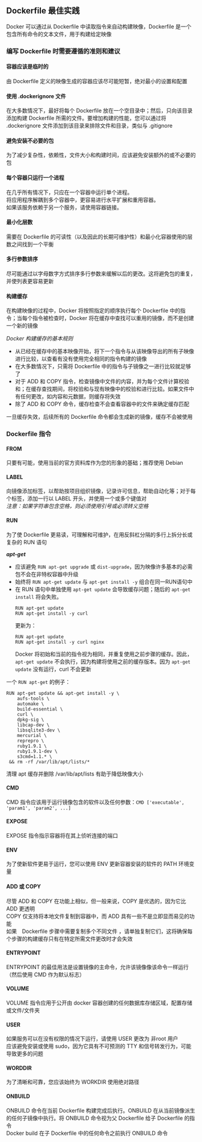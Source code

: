## Dockerfile 最佳实践
Docker 可以通过从 Dockerfile 中读取指令来自动构建映像，Dockerfile 是一个包含所有命令的文本文件，用于构建给定映像  

### 编写 Dockerfile 时需要遵循的准则和建议

#### 容器应该是临时的
由 Dockerfile 定义的映像生成的容器应该尽可能短暂，绝对最小的设置和配置

#### 使用 .dockerignore 文件
在大多数情况下，最好将每个 Dockerfile 放在一个空目录中；然后，只向该目录添加构建 Dockerfile 所需的文件。要增加构建的性能，您可以通过将 .dockerignore 文件添加到该目录来排除文件和目录，类似与 .gitignore

#### 避免安装不必要的包
为了减少复杂性，依赖性，文件大小和构建时间，应该避免安装额外的或不必要的包

#### 每个容器只运行一个进程
在几乎所有情况下，只应在一个容器中运行单个进程。  
将应用程序解耦到多个容器中，更容易进行水平扩展和重用容器。  
如果该服务依赖于另一个服务，请使用容器链接。

#### 最小化层数
需要在 Dockerfile 的可读性（以及因此的长期可维护性）和最小化容器使用的层数之间找到一个平衡

#### 多行参数排序
尽可能通过以字母数字方式排序多行参数来缓解以后的更改。这将避免包的重复，并使列表更容易更新

#### 构建缓存
在构建映像的过程中，Docker 将按照指定的顺序执行每个 Dockerfile 中的指令；当每个指令被检查时，Docker 将在缓存中查找可以重用的镜像，而不是创建一个新的镜像

_Docker 构建缓存的基本规则_
- 从已经在缓存中的基本映像开始，将下一个指令与从该映像导出的所有子映像进行比较，以查看有没有使用完全相同的指令构建的镜像
- 在大多数情况下，只需将 Dockerfile 中的指令与子镜像之一进行比较就足够了
- 对于 ADD 和 COPY 指令，检查镜像中文件的内容，并为每个文件计算校验和；在缓存查找期间，将校验和与现有映像中的校验和进行比较。如果文件中有任何更改，如内容和元数据，则缓存将失效
- 除了 ADD 和 COPY 命令，缓存检查不会查看容器中的文件来确定缓存匹配

一旦缓存失效，后续所有的 Dockerfile 命令都会生成新的镜像，缓存不会被使用

### Dockerfile 指令

#### FROM
只要有可能，使用当前的官方资料库作为您的形象的基础；推荐使用 Debian

#### LABEL
向镜像添加标签，以帮助按项目组织镜像，记录许可信息，帮助自动化等；对于每个标签，添加一行以 LABEL 开头，并使用一个或多个键值对  
_注意：如果字符串包含空格，则必须使用引号或必须转义空格_

#### RUN
为了使 Dockerfile 更易读，可理解和可维护，在用反斜杠分隔的多行上拆分长或复杂的 RUN 语句  

___apt-get___
- 应该避免 `RUN apt-get upgrade` 或 `dist-upgrade`，因为映像许多基本的必需包不会在非特权容器中升级
- 始终将 `RUN apt-get update` 与 `apt-get install -y` 组合在同一RUN语句中
- 在 RUN 语句中单独使用 `apt-get update` 会导致缓存问题；随后的 `apt-get install` 将会失败。
	```
	RUN apt-get update
	RUN apt-get install -y curl
	```
	更新为：
	```
	RUN apt-get update
	RUN apt-get install -y curl nginx
	```
	Docker 将初始和当前的指令视为相同，并重复使用之前步骤的缓存。因此，`apt-get update` 不会执行，因为构建将使用之前的缓存版本。因为 `apt-get update` 没有运行，curl 不会更新  

一个 `RUN apt-get` 的例子：
```
RUN apt-get update && apt-get install -y \
    aufs-tools \
    automake \
    build-essential \
    curl \
    dpkg-sig \
    libcap-dev \
    libsqlite3-dev \
    mercurial \
    reprepro \
    ruby1.9.1 \
    ruby1.9.1-dev \
    s3cmd=1.1.* \
 && rm -rf /var/lib/apt/lists/*
```
清理 apt 缓存并删除 /var/lib/apt/lists 有助于降低映像大小

#### CMD
CMD 指令应该用于运行镜像包含的软件以及任何参数：`CMD ['executable', 'param1', 'param2', ...]`

#### EXPOSE
EXPOSE 指令指示容器将在其上侦听连接的端口

#### ENV
为了使新软件更易于运行，您可以使用 ENV 更新容器安装的软件的 PATH 环境变量

#### ADD 或 COPY
尽管 ADD 和 COPY 在功能上相似，但一般来说，COPY 是优选的，因为它比 ADD 更透明  
COPY 仅支持将本地文件复制到容器中，而 ADD 具有一些不是立即显而易见的功能  
如果　Dockerfile 步骤中需要复制多个不同文件 ，请单独复制它们，这将确保每个步骤的构建缓存只有在特定所需文件更改时才会失效

#### ENTRYPOINT
ENTRYPOINT 的最佳用法是设置镜像的主命令，允许该镜像像该命令一样运行（然后使用 CMD 作为默认标志）

#### VOLUME
VOLUME 指令应用于公开由 docker 容器创建的任何数据库存储区域，配置存储或文件/文件夹

#### USER
如果服务可以在没有权限的情况下运行，请使用 USER 更改为 非root 用户  
应该避免安装或使用 sudo，因为它具有不可预测的 TTY 和信号转发行为，可能导致更多的问题

#### WORDDIR
为了清晰和可靠，您应该始终为 WORKDIR 使用绝对路径

#### ONBUILD
ONBUILD 命令在当前 Dockerfile 构建完成后执行。ONBUILD 在从当前镜像派生的任何子镜像中执行。将 ONBUILD 命令视为父 Dockerfile 给子 Dockerfile 的指令  
Docker build 在子 Dockerfile 中的任何命令之前执行 ONBUILD 命令







